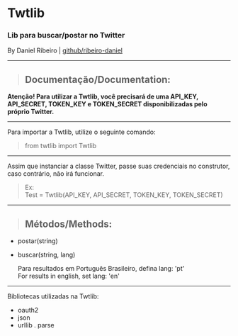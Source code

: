 # Twtlib
### Lib para buscar/postar no Twitter
By Daniel Ribeiro | <a href="https://github.com/ribeiro-daniel">github/ribeiro-daniel</a>
<hr>

> ## Documentação/Documentation:

**Atenção! Para utilizar a Twtlib, você precisará de uma API_KEY, API_SECRET, TOKEN_KEY e TOKEN_SECRET disponibilizadas pelo próprio Twitter.**
<hr>

Para importar a Twtlib, utilize o seguinte comando:

> from twtlib import Twtlib

<hr>

Assim que instanciar a classe Twitter, passe suas credenciais no construtor, caso contrário, não irá funcionar.<br>

> Ex:<br>Test = Twtlib(API_KEY, API_SECRET, TOKEN_KEY, TOKEN_SECRET)

<hr>

> ## Métodos/Methods:
- postar(string)
- buscar(string, lang)

  Para resultados em Português Brasileiro, defina lang: 'pt'<br>
  For results in english, set lang: 'en'
  
 <hr>



Bibliotecas utilizadas na Twtlib:

- oauth2
- json
- urllib . parse

